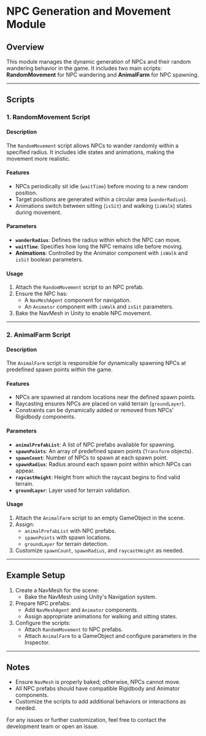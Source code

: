 # NPC Generation and Movement Module

## Overview
This module manages the dynamic generation of NPCs and their random wandering behavior in the game. It includes two main scripts: **RandomMovement** for NPC wandering and **AnimalFarm** for NPC spawning.

---

## Scripts

### 1. RandomMovement Script

#### Description
The `RandomMovement` script allows NPCs to wander randomly within a specified radius. It includes idle states and animations, making the movement more realistic.

#### Features
- NPCs periodically sit idle (`waitTime`) before moving to a new random position.
- Target positions are generated within a circular area (`wanderRadius`).
- Animations switch between sitting (`isSit`) and walking (`isWalk`) states during movement.

#### Parameters
- **`wanderRadius`**: Defines the radius within which the NPC can move.
- **`waitTime`**: Specifies how long the NPC remains idle before moving.
- **Animations**: Controlled by the Animator component with `isWalk` and `isSit` boolean parameters.

#### Usage
1. Attach the `RandomMovement` script to an NPC prefab.
2. Ensure the NPC has:
   - A `NavMeshAgent` component for navigation.
   - An `Animator` component with `isWalk` and `isSit` parameters.
3. Bake the NavMesh in Unity to enable NPC movement.

---

### 2. AnimalFarm Script

#### Description
The `AnimalFarm` script is responsible for dynamically spawning NPCs at predefined spawn points within the game.

#### Features
- NPCs are spawned at random locations near the defined spawn points.
- Raycasting ensures NPCs are placed on valid terrain (`groundLayer`).
- Constraints can be dynamically added or removed from NPCs' Rigidbody components.

#### Parameters
- **`animalPrefabList`**: A list of NPC prefabs available for spawning.
- **`spawnPoints`**: An array of predefined spawn points (`Transform` objects).
- **`spawnCount`**: Number of NPCs to spawn at each spawn point.
- **`spawnRadius`**: Radius around each spawn point within which NPCs can appear.
- **`raycastHeight`**: Height from which the raycast begins to find valid terrain.
- **`groundLayer`**: Layer used for terrain validation.

#### Usage
1. Attach the `AnimalFarm` script to an empty GameObject in the scene.
2. Assign:
   - `animalPrefabList` with NPC prefabs.
   - `spawnPoints` with spawn locations.
   - `groundLayer` for terrain detection.
3. Customize `spawnCount`, `spawnRadius`, and `raycastHeight` as needed.

---

## Example Setup
1. Create a NavMesh for the scene:
   - Bake the NavMesh using Unity's Navigation system.
2. Prepare NPC prefabs:
   - Add `NavMeshAgent` and `Animator` components.
   - Assign appropriate animations for walking and sitting states.
3. Configure the scripts:
   - Attach `RandomMovement` to NPC prefabs.
   - Attach `AnimalFarm` to a GameObject and configure parameters in the Inspector.

---

## Notes
- Ensure `NavMesh` is properly baked; otherwise, NPCs cannot move.
- All NPC prefabs should have compatible Rigidbody and Animator components.
- Customize the scripts to add additional behaviors or interactions as needed.

For any issues or further customization, feel free to contact the development team or open an issue.
